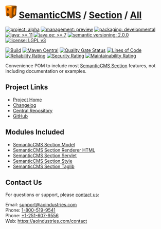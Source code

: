 # [<img src="ao-logo.png" alt="AO Logo" width="35" height="40">](https://github.com/ao-apps) [SemanticCMS](https://github.com/ao-apps/semanticcms) / [Section](https://github.com/ao-apps/semanticcms-section) / [All](https://github.com/ao-apps/semanticcms-section-all)

[![project: alpha](https://semanticcms.com/ao-badges/project-alpha.svg)](https://aoindustries.com/life-cycle#project-alpha)
[![management: preview](https://semanticcms.com/ao-badges/management-preview.svg)](https://aoindustries.com/life-cycle#management-preview)
[![packaging: developmental](https://semanticcms.com/ao-badges/packaging-developmental.svg)](https://aoindustries.com/life-cycle#packaging-developmental)  
[![java: &gt;= 11](https://semanticcms.com/ao-badges/java-11.svg)](https://docs.oracle.com/en/java/javase/11/)
[![java ee: &gt;= 7](https://semanticcms.com/ao-badges/javaee-7.svg)](https://docs.oracle.com/javaee/7/)
[![semantic versioning: 2.0.0](https://semanticcms.com/ao-badges/semver-2.0.0.svg)](https://semver.org/spec/v2.0.0.html)
[![license: LGPL v3](https://semanticcms.com/ao-badges/license-lgpl-3.0.svg)](https://www.gnu.org/licenses/lgpl-3.0)

[![Build](https://github.com/ao-apps/semanticcms-section-all/workflows/Build/badge.svg?branch=master)](https://github.com/ao-apps/semanticcms-section-all/actions?query=workflow%3ABuild)
[![Maven Central](https://maven-badges.herokuapp.com/maven-central/com.semanticcms/semanticcms-section-all/badge.svg)](https://maven-badges.herokuapp.com/maven-central/com.semanticcms/semanticcms-section-all)
[![Quality Gate Status](https://sonarcloud.io/api/project_badges/measure?branch=master&project=com.semanticcms%3Asemanticcms-section-all&metric=alert_status)](https://sonarcloud.io/dashboard?branch=master&id=com.semanticcms%3Asemanticcms-section-all)
[![Lines of Code](https://sonarcloud.io/api/project_badges/measure?branch=master&project=com.semanticcms%3Asemanticcms-section-all&metric=ncloc)](https://sonarcloud.io/component_measures?branch=master&id=com.semanticcms%3Asemanticcms-section-all&metric=ncloc)  
[![Reliability Rating](https://sonarcloud.io/api/project_badges/measure?branch=master&project=com.semanticcms%3Asemanticcms-section-all&metric=reliability_rating)](https://sonarcloud.io/component_measures?branch=master&id=com.semanticcms%3Asemanticcms-section-all&metric=Reliability)
[![Security Rating](https://sonarcloud.io/api/project_badges/measure?branch=master&project=com.semanticcms%3Asemanticcms-section-all&metric=security_rating)](https://sonarcloud.io/component_measures?branch=master&id=com.semanticcms%3Asemanticcms-section-all&metric=Security)
[![Maintainability Rating](https://sonarcloud.io/api/project_badges/measure?branch=master&project=com.semanticcms%3Asemanticcms-section-all&metric=sqale_rating)](https://sonarcloud.io/component_measures?branch=master&id=com.semanticcms%3Asemanticcms-section-all&metric=Maintainability)

Convenience POM to include most [SemanticCMS Section](https://github.com/ao-apps/semanticcms-section) features, not including documentation or examples.

## Project Links
* [Project Home](https://semanticcms.com/section/all/)
* [Changelog](https://semanticcms.com/section/all/changelog)
* [Central Repository](https://central.sonatype.com/artifact/com.semanticcms/semanticcms-section-all)
* [GitHub](https://github.com/ao-apps/semanticcms-section-all)

## Modules Included
* [SemanticCMS Section Model](https://github.com/ao-apps/semanticcms-section-model)
* [SemanticCMS Section Renderer HTML](https://github.com/ao-apps/semanticcms-section-renderer-html)
* [SemanticCMS Section Servlet](https://github.com/ao-apps/semanticcms-section-servlet)
* [SemanticCMS Section Style](https://github.com/ao-apps/semanticcms-section-style)
* [SemanticCMS Section Taglib](https://github.com/ao-apps/semanticcms-section-taglib)

## Contact Us
For questions or support, please [contact us](https://aoindustries.com/contact):

Email: [support@aoindustries.com](mailto:support@aoindustries.com)  
Phone: [1-800-519-9541](tel:1-800-519-9541)  
Phone: [+1-251-607-9556](tel:+1-251-607-9556)  
Web: https://aoindustries.com/contact
